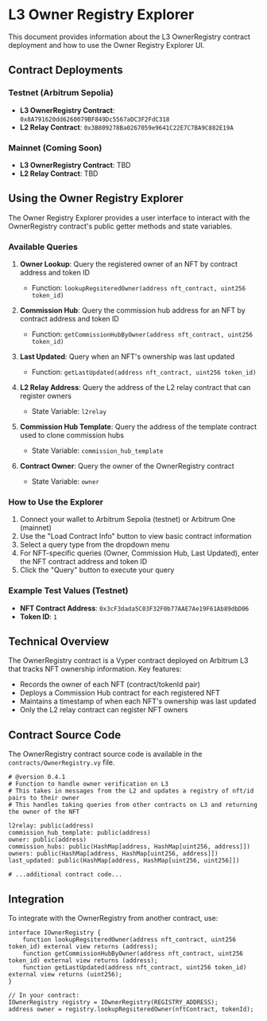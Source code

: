 # L3 Owner Registry Explorer

This document provides information about the L3 OwnerRegistry contract deployment and how to use the Owner Registry Explorer UI.

## Contract Deployments

### Testnet (Arbitrum Sepolia)
- **L3 OwnerRegistry Contract**: `0x8A791620dd6260079BF849Dc5567aDC3F2FdC318`
- **L2 Relay Contract**: `0x3B809278Ba0267059e9641C22E7C7BA9C882E19A`

### Mainnet (Coming Soon)
- **L3 OwnerRegistry Contract**: TBD
- **L2 Relay Contract**: TBD

## Using the Owner Registry Explorer

The Owner Registry Explorer provides a user interface to interact with the OwnerRegistry contract's public getter methods and state variables.

### Available Queries

1. **Owner Lookup**: Query the registered owner of an NFT by contract address and token ID
   - Function: `lookupRegsiteredOwner(address nft_contract, uint256 token_id)`

2. **Commission Hub**: Query the commission hub address for an NFT by contract address and token ID
   - Function: `getCommissionHubByOwner(address nft_contract, uint256 token_id)`

3. **Last Updated**: Query when an NFT's ownership was last updated
   - Function: `getLastUpdated(address nft_contract, uint256 token_id)`

4. **L2 Relay Address**: Query the address of the L2 relay contract that can register owners
   - State Variable: `l2relay`

5. **Commission Hub Template**: Query the address of the template contract used to clone commission hubs
   - State Variable: `commission_hub_template`

6. **Contract Owner**: Query the owner of the OwnerRegistry contract
   - State Variable: `owner`

### How to Use the Explorer

1. Connect your wallet to Arbitrum Sepolia (testnet) or Arbitrum One (mainnet)
2. Use the "Load Contract Info" button to view basic contract information
3. Select a query type from the dropdown menu
4. For NFT-specific queries (Owner, Commission Hub, Last Updated), enter the NFT contract address and token ID
5. Click the "Query" button to execute your query

### Example Test Values (Testnet)

- **NFT Contract Address**: `0x3cF3dada5C03F32F0b77AAE7Ae19F61Ab89dbD06`
- **Token ID**: `1`

## Technical Overview

The OwnerRegistry contract is a Vyper contract deployed on Arbitrum L3 that tracks NFT ownership information. Key features:

- Records the owner of each NFT (contract/tokenId pair)
- Deploys a Commission Hub contract for each registered NFT
- Maintains a timestamp of when each NFT's ownership was last updated
- Only the L2 relay contract can register NFT owners

## Contract Source Code

The OwnerRegistry contract source code is available in the `contracts/OwnerRegistry.vy` file.

```vyper
# @version 0.4.1
# Function to handle owner verification on L3
# This takes in messages from the L2 and updates a registry of nft/id pairs to their owner
# This handles taking queries from other contracts on L3 and returning the owner of the NFT

l2relay: public(address)
commission_hub_template: public(address)
owner: public(address)
commission_hubs: public(HashMap[address, HashMap[uint256, address]])
owners: public(HashMap[address, HashMap[uint256, address]])
last_updated: public(HashMap[address, HashMap[uint256, uint256]])

# ...additional contract code...
```

## Integration

To integrate with the OwnerRegistry from another contract, use:

```solidity
interface IOwnerRegistry {
    function lookupRegsiteredOwner(address nft_contract, uint256 token_id) external view returns (address);
    function getCommissionHubByOwner(address nft_contract, uint256 token_id) external view returns (address);
    function getLastUpdated(address nft_contract, uint256 token_id) external view returns (uint256);
}

// In your contract:
IOwnerRegistry registry = IOwnerRegistry(REGISTRY_ADDRESS);
address owner = registry.lookupRegsiteredOwner(nftContract, tokenId);
``` 